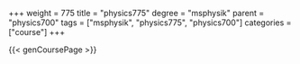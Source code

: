 +++
weight = 775
title = "physics775"
degree = "msphysik"
parent = "physics700"
tags = ["msphysik", "physics775", "physics700"]
categories = ["course"]
+++

{{< genCoursePage >}}
